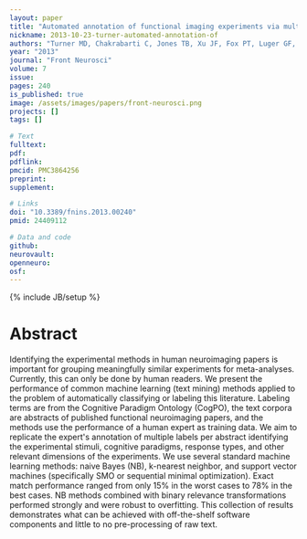 ```yaml
---
layout: paper
title: "Automated annotation of functional imaging experiments via multi-label classification."
nickname: 2013-10-23-turner-automated-annotation-of
authors: "Turner MD, Chakrabarti C, Jones TB, Xu JF, Fox PT, Luger GF, Laird AR, Turner JA"
year: "2013"
journal: "Front Neurosci"
volume: 7
issue: 
pages: 240
is_published: true
image: /assets/images/papers/front-neurosci.png
projects: []
tags: []

# Text
fulltext:
pdf:
pdflink:
pmcid: PMC3864256
preprint:
supplement:

# Links
doi: "10.3389/fnins.2013.00240"
pmid: 24409112

# Data and code
github:
neurovault:
openneuro:
osf:
---
```

{% include JB/setup %}

# Abstract

Identifying the experimental methods in human neuroimaging papers is important for grouping meaningfully similar experiments for meta-analyses. Currently, this can only be done by human readers. We present the performance of common machine learning (text mining) methods applied to the problem of automatically classifying or labeling this literature. Labeling terms are from the Cognitive Paradigm Ontology (CogPO), the text corpora are abstracts of published functional neuroimaging papers, and the methods use the performance of a human expert as training data. We aim to replicate the expert's annotation of multiple labels per abstract identifying the experimental stimuli, cognitive paradigms, response types, and other relevant dimensions of the experiments. We use several standard machine learning methods: naive Bayes (NB), k-nearest neighbor, and support vector machines (specifically SMO or sequential minimal optimization). Exact match performance ranged from only 15% in the worst cases to 78% in the best cases. NB methods combined with binary relevance transformations performed strongly and were robust to overfitting. This collection of results demonstrates what can be achieved with off-the-shelf software components and little to no pre-processing of raw text.

